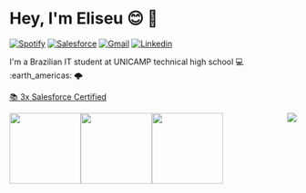 # Hey, I'm Eliseu :blush: :wave:

  <!--[![Twitter](https://img.shields.io/badge/Twitter-1DA1F2?&style=for-the-badge&logo=twitter&logoColor=white
  )](https://twitter.com/eu_gili)-->
  [![Spotify](https://img.shields.io/badge/Spotify-1ED760?&style=for-the-badge&logo=spotify&logoColor=white
  )](https://open.spotify.com/user/192o02esmgzfwnz4qohv01d4q?si=f1a049bf634343c0)
  [![Salesforce](https://img.shields.io/badge/Salesforce-00A1E0?style=for-the-badge&logo=Salesforce&logoColor=white)](https://trailblazer.me/id/eliseugili)
  [![Gmail](https://img.shields.io/badge/-Gmail-c14438?style=for-the-badge&logo=Gmail&logoColor=white&link=mailto:gili.eliseup@gmail.com)](mailto:gili.eliseup@gmail.com)
  [![Linkedin](https://img.shields.io/badge/-LinkedIn-blue?style=for-the-badge&logo=Linkedin&logoColor=white&link=https:https://www.linkedin.com/in/eliseu-pereira-gili/)](https://www.linkedin.com/in/eliseu-pereira-gili/)

<p align="left">
 I'm a Brazilian IT student at UNICAMP technical high school 💻 :earth_americas: 🌩️
  
 <a href="https://trailhead.salesforce.com/pt-BR/credentials/certification-detail-print/?searchString=Y8urSlwCUu9Vknj+2N8vhp7YYM0WUTCzX/C71D/Rcgu6s4BNmjQkXbSDIwfeas6b" target="_blank"> 📚 3x Salesforce Certified </a>
 
 </p>
  
 <a href="https://github.com/egili/egili">
   <img align="right" src="https://github-readme-stats.vercel.app/api/top-langs/?username=egili&langs_count=15&layout=compact&theme=dracula" />
 </a>

<div style="display:flex; flex-direction:row">
  <img width="125" height="125" src="https://developer.salesforce.com/resources2/certification-site/images/Certifications-logo/Platform-Developer-I.png"/>
  <img width="125" height="125" src="https://developer.salesforce.com/resources2/certification-site/images/Certifications-logo/Platform-App-Builder.png"/>
  <img width="125" height="125" src="https://developer.salesforce.com/resources2/certification-site/images/Certifications-logo/Associate.png"/>
</div>
